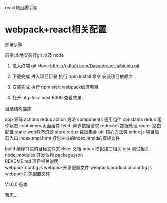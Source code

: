 react项目脚手架 

webpack+react相关配置
===========================



部署步骤

前提:本地安装好git 以及 node


1. 进入终端  git clone https://github.com/Davau/react-aibiubiu.git 

2. 下载完成 进入项目目录  执行 npm install 命令 安装项目依赖库 

3. 安装完成 执行 npm start  webpack编译项目 

4. 打开 http:localhost:8000  查看效果;


目录结构描述


 app                            源码
    actions                     redux action 方法
    components               通用组件
    constants                 redux 组件状态
    containers               页面组件
    fetch                      异步数据请求
    reducers                  数据处理
    router                    路由配置
    static                      web静态资源
    store                     redux 数据集合
    util                        核心方法类
    index.js                  项目加载入口
       index.tmpl.html          打包生成的index.htmld的模板文件

build                         编译打包的目标文件夹
docs                         文档
mock                         模拟接口相关
test                         测试相关
node_modules                    开发依赖
package.json        
README.md                    项目相关说明        
webpack.config.js            webpack开发配置文件
webpack.production.config.js   webpack打包配置文件



V1.0.0 版本

暂无...
